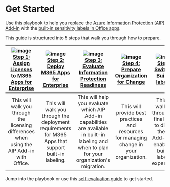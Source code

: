 # Get Started
Use this playbook to help you replace the [Azure Information Protection (AIP) Add-in](https://learn.microsoft.com/en-us/azure/information-protection/rms-client/use-client) with the [built-in sensitivity labels in Office apps](https://learn.microsoft.com/en-us/microsoft-365/compliance/sensitivity-labels-office-apps).

This guide is structured into 5 steps that walk you through how to prepare.

| ![image](https://user-images.githubusercontent.com/43501191/194917711-3c41276a-e5ad-4f8e-9898-705fceee4a9c.png)<br>[Step 1: Assign Licenses to M365 Apps for Enterprise](AIP2MIPStep1.md) | ![image](https://user-images.githubusercontent.com/43501191/194916946-eed091cb-e0ff-4c7a-b908-63468bc06d9e.png)<br>[Step 2: Deploy M365 Apps for Enterprise](AIP2MIPStep2.md) | ![image](https://user-images.githubusercontent.com/43501191/194916965-30d791f5-b0e1-4627-b405-fed76e811db0.png)<br>[Step 3: Evaluate Information Protection Readiness](AIP2MIPStep3.md) | ![image](https://user-images.githubusercontent.com/43501191/194916992-0829518e-00f5-4114-a17b-765b56dfa3c0.png)<br>[Step 4: Prepare Organization for Change](AIP2MIPStep4.md) | ![image](https://user-images.githubusercontent.com/43501191/194917039-a7f0a7e9-521d-4b22-a05a-8ea9ec6be52a.png)<br>[Step 5: Switch to Built-In labeling](AIP2MIPStep5.md) | 
| :--: | :--: | :--: | :--: | :--: |
| This will walk you through the licensing differences when using the AIP Add-in with Office. | This will walk you through the deployment requirements for M365 Apps that support built-in labeling. | This will help you evaluate which AIP Add-in capabilities are available in built-in labeling and when to plan for your organization's migration. | This will provide best practices and resources for managing change in your organization. | This will walk you through the final steps to disable the AIP Add-in and enable the built-in labeling experience. |

Jump into the playbook or use this [self-evaluation guide](https://aka.ms/AIP2MIP/Guide/Evaluate) to get started.
